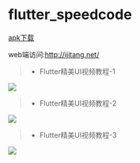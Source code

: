 # flutter_speedcode


[apk下载](https://github.com/jiang111/flutter_code/raw/master/art/app-release.apk)


web端访问:http://ijitang.net/ 


>* Flutter精美UI视频教程-1

![](https://github.com/jiang111/flutter_code/raw/master/art/1.jpg)


>* Flutter精美UI视频教程-2

![](https://github.com/jiang111/flutter_code/raw/master/art/2.jpg)


>* Flutter精美UI视频教程-3

![](https://github.com/jiang111/flutter_code/raw/master/art/3.jpg)
